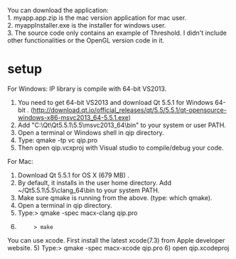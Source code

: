 You can download the application: </br>
     1. myapp.app.zip is the mac version application for mac user.</br>
     2. myappInstaller.exe is the installer for windows user.</br>
     3. The source code only contains an example of Threshold. I didn't include other functionalities or the OpenGL version code in it.

# setup

For Windows:
IP library is compile with 64-bit VS2013.
1) You need to get 64-bit VS2013 and  download Qt 5.5.1 for Windows 64-bit .
(http://download.qt.io/official_releases/qt/5.5/5.5.1/qt-opensource-windows-x86-msvc2013_64-5.5.1.exe)
2) Add "C:\Qt\Qt5.5.1\5.5\msvc2013_64\bin" to your system or user PATH.
3) Open a terminal or Windows shell in qip directory.
4) Type: qmake -tp vc qip.pro
5) Then open qip.vcxproj with Visual studio to compile/debug your code.


For Mac:
1) Download Qt 5.5.1 for OS X (679 MB) .
2) By default, it installs in the user home directory. 
Add ~/Qt5.5.1\5.5\clang_64\bin to your system PATH.
3) Make sure qmake is running from the above. (type: which qmake).
4) Open a terminal in qip directory.
5) Type:> qmake -spec macx-clang qip.pro
6)          > make

You can use xcode. First install the latest xcode(7.3) from Apple developer website.
5) Type:> qmake -spec macx-xcode qip.pro
6) open qip.xcodeproj
